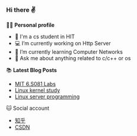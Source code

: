 ### Hi there ✌

👨‍🎓 **Personal profile**
- 🦉 I'm a cs student in HIT
- 💻 I’m currently working on Http Server
- 🤔 I’m currently learning Computer Networks
- 💬 Ask me about anything related to c/c++ or os

📚 **Latest Blog Posts**
<!-- BLOG-POST-LIST:START -->
- [MIT 6.S081 Labs](https://www.zhihu.com/column/c_1309193829527171072)
- [Linux kernel study](https://www.zhihu.com/column/c_1319764204341784576)
- [Linux server programming](https://zhuanlan.zhihu.com/p/335664246)
<!-- BLOG-POST-LIST:END -->

🐱 Social account
- [知乎](https://www.zhihu.com/people/lemonman-98)
- [CSDN](https://blog.csdn.net/qq_40358998?spm=1010.2135.3001.5113)
